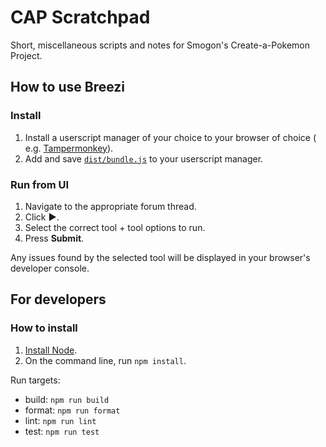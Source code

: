 # CAP Scratchpad

Short, miscellaneous scripts and notes for Smogon's Create-a-Pokemon Project.

## How to use Breezi

### Install

1. Install a userscript manager of your choice to your browser of choice (
   e.g. [Tampermonkey](https://www.tampermonkey.net/)).
2. Add and save [`dist/bundle.js`](dist/bundle.js) to your userscript manager.

### Run from UI

1. Navigate to the appropriate forum thread.
2. Click **▶**.
3. Select the correct tool + tool options to run.
4. Press **Submit**.

Any issues found by the selected tool will be displayed in your browser's developer console.

## For developers

### How to install

1. [Install Node](http:s//node.js.org).
2. On the command line, run `npm install`.

Run targets:

- build: `npm run build`
- format: `npm run format`
- lint: `npm run lint`
- test: `npm run test`